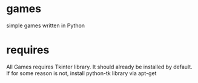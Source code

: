 games
=====

simple games written in Python

requires
========

All Games requires Tkinter library. It should already be installed by default.
If for some reason is not, install python-tk library via apt-get
